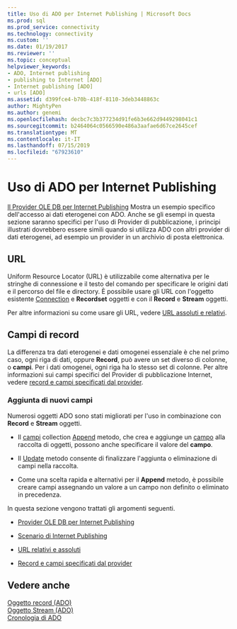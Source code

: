 ```yaml
---
title: Uso di ADO per Internet Publishing | Microsoft Docs
ms.prod: sql
ms.prod_service: connectivity
ms.technology: connectivity
ms.custom: ''
ms.date: 01/19/2017
ms.reviewer: ''
ms.topic: conceptual
helpviewer_keywords:
- ADO, Internet publishing
- publishing to Internet [ADO]
- Internet publishing [ADO]
- urls [ADO]
ms.assetid: d399fce4-b70b-418f-8110-3deb3448863c
author: MightyPen
ms.author: genemi
ms.openlocfilehash: decbc7c3b377234d91fe6b3e662d9449298041c1
ms.sourcegitcommit: b2464064c0566590e486a3aafae6d67ce2645cef
ms.translationtype: MT
ms.contentlocale: it-IT
ms.lasthandoff: 07/15/2019
ms.locfileid: "67923610"
---
```

# <a name="using-ado-for-internet-publishing"></a>Uso di ADO per Internet Publishing
[Il Provider OLE DB per Internet Publishing](../../../ado/guide/data/the-ole-db-provider-for-internet-publishing.md) Mostra un esempio specifico dell'accesso ai dati eterogenei con ADO. Anche se gli esempi in questa sezione saranno specifici per l'uso di Provider di pubblicazione, i principi illustrati dovrebbero essere simili quando si utilizza ADO con altri provider di dati eterogenei, ad esempio un provider in un archivio di posta elettronica.  
  
## <a name="urls"></a>URL  
 Uniform Resource Locator (URL) è utilizzabile come alternativa per le stringhe di connessione e il testo del comando per specificare le origini dati e il percorso del file e directory. È possibile usare gli URL con l'oggetto esistente [Connection](../../../ado/reference/ado-api/connection-object-ado.md) e **Recordset** oggetti e con il **Record** e **Stream** oggetti.  
  
 Per altre informazioni su come usare gli URL, vedere [URL assoluti e relativi](../../../ado/guide/data/absolute-and-relative-urls.md).  
  
## <a name="record-fields"></a>Campi di record  
 La differenza tra dati eterogenei e dati omogenei essenziale è che nel primo caso, ogni riga di dati, oppure **Record**, può avere un set diverso di colonne, o **campi**. Per i dati omogenei, ogni riga ha lo stesso set di colonne. Per altre informazioni sui campi specifici del Provider di pubblicazione Internet, vedere [record e campi specificati dal provider](../../../ado/guide/data/records-and-provider-supplied-fields.md).  
  
### <a name="appending-new-fields"></a>Aggiunta di nuovi campi  
 Numerosi oggetti ADO sono stati migliorati per l'uso in combinazione con **Record** e **Stream** oggetti.  
  
-   Il [campi](../../../ado/reference/ado-api/fields-collection-ado.md) collection [Append](../../../ado/reference/ado-api/append-method-ado.md) metodo, che crea e aggiunge un [campo](../../../ado/reference/ado-api/field-object.md) alla raccolta di oggetti, possono anche specificare il valore del **campo**.  
  
-   Il [Update](../../../ado/reference/ado-api/update-method.md) metodo consente di finalizzare l'aggiunta o eliminazione di campi nella raccolta.  
  
-   Come una scelta rapida e alternativi per il **Append** metodo, è possibile creare campi assegnando un valore a un campo non definito o eliminato in precedenza.  
  
 In questa sezione vengono trattati gli argomenti seguenti.  
  
-   [Provider OLE DB per Internet Publishing](../../../ado/guide/data/the-ole-db-provider-for-internet-publishing.md)  
  
-   [Scenario di Internet Publishing](../../../ado/guide/data/internet-publishing-scenario.md)  
  
-   [URL relativi e assoluti](../../../ado/guide/data/absolute-and-relative-urls.md)  
  
-   [Record e campi specificati dal provider](../../../ado/guide/data/records-and-provider-supplied-fields.md)  
  
## <a name="see-also"></a>Vedere anche  
 [Oggetto record (ADO)](../../../ado/reference/ado-api/record-object-ado.md)   
 [Oggetto Stream (ADO)](../../../ado/reference/ado-api/stream-object-ado.md)   
 [Cronologia di ADO](../../../ado/guide/ado-history.md)
